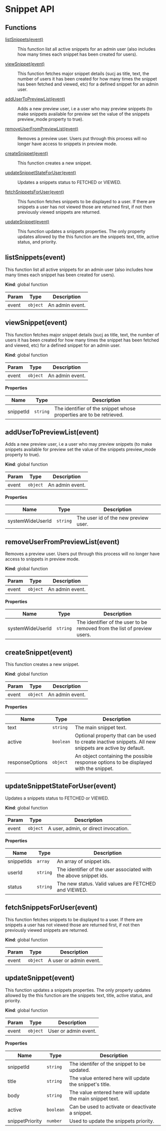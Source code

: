 # Snippet API

## Functions

<dl>
<dt><a href="#listSnippets">listSnippets(event)</a></dt>
<dd><p>This function list all active snippets for an admin user (also includes how many times each
snippet has been created for users).</p>
</dd>
<dt><a href="#viewSnippet">viewSnippet(event)</a></dt>
<dd><p>This function fetches major snippet details (sucj as title, text, the number of users it has been created for
how many times the snippet has been fetched and viewed, etc) for a defined snippet for an admin user.</p>
</dd>
<dt><a href="#addUserToPreviewList">addUserToPreviewList(event)</a></dt>
<dd><p>Adds a new preview user, i.e a user who may preview snippets (to make snippets available for
preview set the value of the snippets preview_mode property to true).</p>
</dd>
<dt><a href="#removeUserFromPreviewList">removeUserFromPreviewList(event)</a></dt>
<dd><p>Removes a preview user. Users put through this process will no longer have access to snippets
in preview mode.</p>
</dd>
<dt><a href="#createSnippet">createSnippet(event)</a></dt>
<dd><p>This function creates a new snippet.</p>
</dd>
<dt><a href="#updateSnippetStateForUser">updateSnippetStateForUser(event)</a></dt>
<dd><p>Updates a snippets status to FETCHED or VIEWED.</p>
</dd>
<dt><a href="#fetchSnippetsForUser">fetchSnippetsForUser(event)</a></dt>
<dd><p>This function fetches snippets to be displayed to a user. If there are snippets a user has not viewed
those are returned first, if not then previously viewed snippets are returned.</p>
</dd>
<dt><a href="#updateSnippet">updateSnippet(event)</a></dt>
<dd><p>This function updates a snippets properties. The only property updates allowed by the this function are
the snippets text, title, active status, and priority.</p>
</dd>
</dl>

<a name="listSnippets"></a>

## listSnippets(event)
This function list all active snippets for an admin user (also includes how many times each
snippet has been created for users).

**Kind**: global function  

| Param | Type | Description |
| --- | --- | --- |
| event | <code>object</code> | An admin event. |

<a name="viewSnippet"></a>

## viewSnippet(event)
This function fetches major snippet details (sucj as title, text, the number of users it has been created for
how many times the snippet has been fetched and viewed, etc) for a defined snippet for an admin user.

**Kind**: global function  

| Param | Type | Description |
| --- | --- | --- |
| event | <code>object</code> | An admin event. |

**Properties**

| Name | Type | Description |
| --- | --- | --- |
| snippetId | <code>string</code> | The identifier of the snippet whose properties are to be retrieved. |

<a name="addUserToPreviewList"></a>

## addUserToPreviewList(event)
Adds a new preview user, i.e a user who may preview snippets (to make snippets available for
preview set the value of the snippets preview_mode property to true).

**Kind**: global function  

| Param | Type | Description |
| --- | --- | --- |
| event | <code>object</code> | An admin event. |

**Properties**

| Name | Type | Description |
| --- | --- | --- |
| systemWideUserId | <code>string</code> | The user id of the new preview user. |

<a name="removeUserFromPreviewList"></a>

## removeUserFromPreviewList(event)
Removes a preview user. Users put through this process will no longer have access to snippets
in preview mode.

**Kind**: global function  

| Param | Type | Description |
| --- | --- | --- |
| event | <code>object</code> | An admin event. |

**Properties**

| Name | Type | Description |
| --- | --- | --- |
| systemWideUserId | <code>string</code> | The identifier of the user to be removed from the list of preview users. |

<a name="createSnippet"></a>

## createSnippet(event)
This function creates a new snippet.

**Kind**: global function  

| Param | Type | Description |
| --- | --- | --- |
| event | <code>object</code> | An admin event. |

**Properties**

| Name | Type | Description |
| --- | --- | --- |
| text | <code>string</code> | The main snippet text. |
| active | <code>boolean</code> | Optional property that can be used to create inactive snippets. All new snippets are active by default. |
| responseOptions | <code>object</code> | An object containing the possible response options to be displayed with the snippet. |

<a name="updateSnippetStateForUser"></a>

## updateSnippetStateForUser(event)
Updates a snippets status to FETCHED or VIEWED.

**Kind**: global function  

| Param | Type | Description |
| --- | --- | --- |
| event | <code>object</code> | A user, admin, or direct invocation. |

**Properties**

| Name | Type | Description |
| --- | --- | --- |
| snippetIds | <code>array</code> | An array of snippet ids. |
| userId | <code>string</code> | The identifier of the user associated with the above snippet ids. |
| status | <code>string</code> | The new status. Valid values are FETCHED and VIEWED. |

<a name="fetchSnippetsForUser"></a>

## fetchSnippetsForUser(event)
This function fetches snippets to be displayed to a user. If there are snippets a user has not viewed
those are returned first, if not then previously viewed snippets are returned.

**Kind**: global function  

| Param | Type | Description |
| --- | --- | --- |
| event | <code>object</code> | A user or admin event. |

<a name="updateSnippet"></a>

## updateSnippet(event)
This function updates a snippets properties. The only property updates allowed by the this function are
the snippets text, title, active status, and priority.

**Kind**: global function  

| Param | Type | Description |
| --- | --- | --- |
| event | <code>object</code> | User or admin event. |

**Properties**

| Name | Type | Description |
| --- | --- | --- |
| snippetId | <code>string</code> | The identifer of the snippet to be updated. |
| title | <code>string</code> | The value entered here will update the snippet's title. |
| body | <code>string</code> | The value entered here will update the main snippet text. |
| active | <code>boolean</code> | Can be used to activate or deactivate a snippet. |
| snippetPriority | <code>number</code> | Used to update the snippets priority. |

